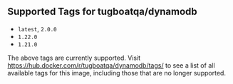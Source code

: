 ## Supported Tags for tugboatqa/dynamodb

* `latest`, `2.0.0`
* `1.22.0`
* `1.21.0`

The above tags are currently supported. Visit https://hub.docker.com/r/tugboatqa/dynamodb/tags/ to see a list of all available tags for this image, including those that are no longer supported.
